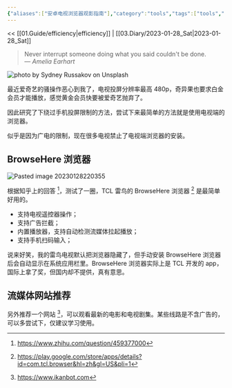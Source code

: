 ```yaml
---
{"aliases":["安卓电视浏览器观影指南"],"category":"tools","tags":["tools","android"],"status":"publish","link":"NA","date created":"2023-01-28 Sat 21:35:16","date modified":"2023-01-31 Tue 22:24:21","dg-publish":true,"permalink":"/02.Blog/tools/安卓电视浏览器观影指南/","dgPassFrontmatter":true}
---
```



<< [[01.Guide/efficiency\|efficiency]] | [[03.Diary/2023-01-28_Sat\|2023-01-28_Sat]]

> Never interrupt someone doing what you said couldn't be done.  
> — <cite>Amelia Earhart</cite>

![photo by Sydney Russakov on Unsplash](https://images.unsplash.com/photo-1512863485795-ed4b3daf23d3?crop=entropy&cs=tinysrgb&fm=jpg&ixid=MnwzNjM5Nzd8MHwxfHJhbmRvbXx8fHx8fHx8fDE2NzQ5MTI5NTI&ixlib=rb-4.0.3&q=80&w=200&h=200)

最近爱奇艺的骚操作恶心到我了，电视投屏分辨率最高 480p，奇异果也要求白金会员才能播放，感觉黄金会员快要被爱奇艺抛弃了。

因此研究了下绕过手机投屏限制的方法，尝试下来最简单的方法就是使用电视端的浏览器。

似乎是因为广电的限制，现在很多电视禁止了电视端浏览器的安装。

## BrowseHere 浏览器

![Pasted image 20230128220355](https://github.com/Yunz93/PicRepo/master/image/Pasted%20image%2020230128220355.png)

根据知乎上的回答 [^1]，测试了一圈，TCL 雷鸟的 BrowseHere 浏览器 [^2] 是最简单好用的。
- 支持电视遥控器操作；
- 支持广告拦截；
- 内置播放器，支持自动检测流媒体拉起播放；
- 支持手机扫码输入；

说来好笑，我的雷鸟电视默认把浏览器隐藏了，但手动安装 BrowseHere 浏览器后会自动显示在系统应用栏里。BrowseHere 浏览器实际上是 TCL 开发的 app，国际上拿了奖，但国内却不提供，真有意思。

## 流媒体网站推荐

另外推荐一个网站 [^3]，可以观看最新的电影和电视剧集。某些线路是不含广告的，可以多尝试下，仅建议学习使用。

[^1]: https://www.zhihu.com/question/459377000
[^2]: https://play.google.com/store/apps/details?id=com.tcl.browser&hl=zh&gl=US&pli=1
[^3]: https://www.ikanbot.com
